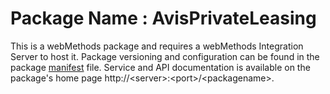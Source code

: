 # Package Name : AvisPrivateLeasing
This is a webMethods package and requires a webMethods Integration Server to host it. Package versioning and configuration can be found in the package [manifest](./AvisPrivateLeasing/manifest.v3) file. Service and API documentation is available on the package's home page http://&lt;server&gt;:&lt;port&gt;/&lt;packagename>.